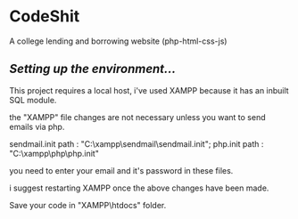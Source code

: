 # CodeShit
A college lending and borrowing website
(php-html-css-js)

## *Setting up the environment...*
This project requires a local host, i've used XAMPP because it has an inbuilt SQL module.


the "XAMPP" file changes are not necessary unless you want to send emails via php. 

sendmail.init path : "C:\xampp\sendmail\sendmail.init";
php.init path : "C:\xampp\php\php.init"

you need to enter your email and it's password in these files.

i suggest restarting XAMPP once the above changes have been made. 

Save your code in "XAMPP\htdocs" folder. 

